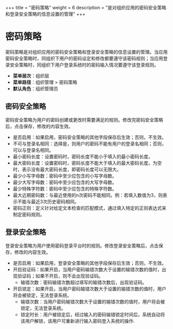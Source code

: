 ﻿+++
title = "密码策略"
weight = 6
description = "是对组织应用的密码安全策略和登录安全策略的信息设置的管理"
+++

# 密码策略

密码策略是对组织应用的密码安全策略和登录安全策略的信息设置的管理。当应用密码安全策略时，同组织下用户的密码设定和修改都要遵守该密码规则；当应用登录安全策略时，同组织下用户登录系统时的密码输入情况要遵守该登录规则。

  - **菜单层次**：组织层
  - **菜单路径**：组织管理 > 密码策略
  - **默认角色**：组织管理员

<h2 id="1">密码安全策略</h2>

密码安全策略为用户的密码创建或更改时需要满足的规则。修改完密码安全策略后，点击保存，修改的内容生效。

- 是否启用：如果启用，密码安全策略的其他字段保存后生效；否则，不生效。
- 不可与登录名相同：选择是，则用户的密码不能有用户的登录名相同；否则，可以与登录名相同。
- 最小密码长度：设置密码时，密码长度不能小于填入的最小密码长度。
- 最大密码长度：设置密码时，密码长度不能大于填入的最大密码长度。为空时，表示没有最大密码长度，即密码长度可以无限大。
- 最少小写字母数：密码中至少应包含的小写字母数。
- 最少大写字母数：密码中至少应包含的大写字母数。
- 最少特殊字符数：密码中至少应包含的特殊字符数。
- 最大近期密码数：与最近使用的n次密码不能相同。例：若填入数值为3，则表示不能与最近3次历史密码相同。
- 密码正则：定义针对给定文本检查的匹配模式，通过填入特定的正则表达式来制定密码规则。

<h2 id="2">登录安全策略</h2>

登录安全策略为用户使用密码登录平台时的规则。修改登录安全策略后，点击保存，修改的内容生效。

- 是否启用：如果启用，登录安全策略的其他字段保存后生效；否则，不生效。
- 开启验证码：如果开启，当用户密码输错次数大于设置的输错次数的值时，出现验证码；如果不开启，则不会出现验证码。
    - 输错次数：密码输错次数超过填写的输错次数后，出现验证码。
- 开启锁定：如果开启，当用户密码输错次数大于设置的输错次数的值时，用户将会被锁定，无法登录系统。
    - 输错次数：当用户密码输错次数大于设置的输错次数的值时，用户将会被锁定，无法登录系统。
    - 锁定时长：用户被锁定后，经过输入的密码输错锁定时间后，系统自动将该用户解锁，该用户可重新进行输入密码登入系统的操作.





